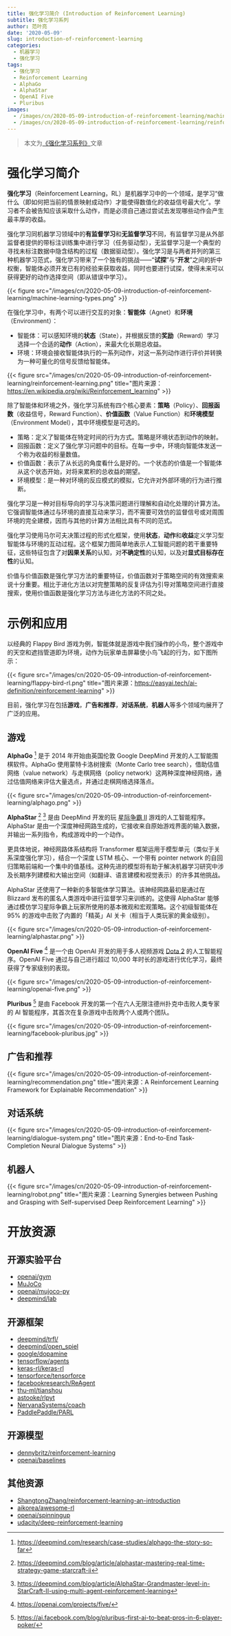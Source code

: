 ```yaml
---
title: 强化学习简介 (Introduction of Reinforcement Learning)
subtitle: 强化学习系列
author: 范叶亮
date: '2020-05-09'
slug: introduction-of-reinforcement-learning
categories:
  - 机器学习
  - 强化学习
tags:
  - 强化学习
  - Reinforcement Learning
  - AlphaGo
  - AlphaStar
  - OpenAI Five
  - Pluribus
images:
  - /images/cn/2020-05-09-introduction-of-reinforcement-learning/machine-learning-types.png
  - /images/cn/2020-05-09-introduction-of-reinforcement-learning/reinforcement-learning.png
---
```


> 本文为[《强化学习系列》](/categories/强化学习/)文章

# 强化学习简介

**强化学习**（Reinforcement Learning，RL）是机器学习中的一个领域，是学习“做什么（即如何把当前的情景映射成动作）才能使得数值化的收益信号最大化”。学习者不会被告知应该采取什么动作，而是必须自己通过尝试去发现哪些动作会产生最丰厚的收益。

强化学习同机器学习领域中的**有监督学习**和**无监督学习**不同，有监督学习是从外部监督者提供的带标注训练集中进行学习（任务驱动型），无监督学习是一个典型的寻找未标注数据中隐含结构的过程（数据驱动型）。强化学习是与两者并列的第三种机器学习范式，强化学习带来了一个独有的挑战——“**试探**”与“**开发**”之间的折中权衡，智能体必须开发已有的经验来获取收益，同时也要进行试探，使得未来可以获得更好的动作选择空间（即从错误中学习）。

{{< figure src="/images/cn/2020-05-09-introduction-of-reinforcement-learning/machine-learning-types.png" >}}

在强化学习中，有两个可以进行交互的对象：**智能体**（Agnet）和**环境**（Environment）：

- 智能体：可以感知环境的**状态**（State），并根据反馈的**奖励**（Reward）学习选择一个合适的**动作**（Action），来最大化长期总收益。
- 环境：环境会接收智能体执行的一系列动作，对这一系列动作进行评价并转换为一种可量化的信号反馈给智能体。

{{< figure src="/images/cn/2020-05-09-introduction-of-reinforcement-learning/reinforcement-learning.png" title="图片来源：https://en.wikipedia.org/wiki/Reinforcement_learning" >}}

除了智能体和环境之外，强化学习系统有四个核心要素：**策略**（Policy）、**回报函数**（收益信号，Reward Function）、**价值函数**（Value Function）和**环境模型**（Environment Model），其中环境模型是可选的。

- 策略：定义了智能体在特定时间的行为方式。策略是环境状态到动作的映射。
- 回报函数：定义了强化学习问题中的目标。在每一步中，环境向智能体发送一个称为收益的标量数值。
- 价值函数：表示了从长远的角度看什么是好的。一个状态的价值是一个智能体从这个状态开始，对将来累积的总收益的期望。
- 环境模型：是一种对环境的反应模式的模拟，它允许对外部环境的行为进行推断。

强化学习是一种对目标导向的学习与决策问题进行理解和自动化处理的计算方法。它强调智能体通过与环境的直接互动来学习，而不需要可效仿的监督信号或对周围环境的完全建模，因而与其他的计算方法相比具有不同的范式。

强化学习使用马尔可夫决策过程的形式化框架，使用**状态**，**动作**和**收益**定义学习型智能体与环境的互动过程。这个框架力图简单地表示人工智能问题的若干重要特征，这些特征包含了对**因果关系**的认知，对**不确定性**的认知，以及对**显式目标存在性**的认知。

价值与价值函数是强化学习方法的重要特征，价值函数对于策略空间的有效搜索来说十分重要。相比于进化方法以对完整策略的反复评估为引导对策略空间进行直接搜索，使用价值函数是强化学习方法与进化方法的不同之处。

# 示例和应用

以经典的 Flappy Bird 游戏为例，智能体就是游戏中我们操作的小鸟，整个游戏中的天空和遮挡管道即为环境，动作为玩家单击屏幕使小鸟飞起的行为，如下图所示：

{{< figure src="/images/cn/2020-05-09-introduction-of-reinforcement-learning/flappy-bird-rl.png" title="图片来源：https://easyai.tech/ai-definition/reinforcement-learning" >}}

目前，强化学习在包括**游戏**，**广告和推荐**，**对话系统**，**机器人**等多个领域均展开了广泛的应用。

## 游戏

**AlphaGo** [^alphago] 是于 2014 年开始由英国伦敦 Google DeepMind 开发的人工智能围棋软件。AlphaGo 使用蒙特卡洛树搜索（Monte Carlo tree search），借助估值网络（value network）与走棋网络（policy network）这两种深度神经网络，通过估值网络来评估大量选点，并通过走棋网络选择落点。

{{< figure src="/images/cn/2020-05-09-introduction-of-reinforcement-learning/alphago.png" >}}

**AlphaStar** [^alphastar-1] [^alphastar-2] 是由 DeepMind 开发的玩 [星际争霸 II](https://zh.wikipedia.org/wiki/%E6%98%9F%E6%B5%B7%E7%88%AD%E9%9C%B8II%EF%BC%9A%E8%87%AA%E7%94%B1%E4%B9%8B%E7%BF%BC) 游戏的人工智能程序。AlphaStar 是由一个深度神经网路生成的，它接收来自原始游戏界面的输入数据，并输出一系列指令，构成游戏中的一个动作。

更具体地说，神经网路体系结构将 Transformer 框架运用于模型单元（类似于关系深度强化学习），结合一个深度 LSTM 核心、一个带有 pointer network 的自回归策略前端和一个集中的值基线。这种先进的模型将有助于解决机器学习研究中涉及长期序列建模和大输出空间（如翻译、语言建模和视觉表示）的许多其他挑战。

AlphaStar 还使用了一种新的多智能体学习算法。该神经网路最初是通过在 Blizzard 发布的匿名人类游戏中进行监督学习来训练的。这使得 AlphaStar 能够通过模仿学习星际争霸上玩家所使用的基本微观和宏观策略。这个初级智能体在 95% 的游戏中击败了内置的「精英」AI 关卡（相当于人类玩家的黄金级别）。

{{< figure src="/images/cn/2020-05-09-introduction-of-reinforcement-learning/alphastar.png" >}}

**OpenAI Five** [^openai-five] 是一个由 OpenAI 开发的用于多人视频游戏 [Dota 2](https://zh.wikipedia.org/zh-hans/Dota_2) 的人工智能程序。OpenAI Five 通过与自己进行超过 10,000 年时长的游戏进行优化学习，最终获得了专家级别的表现。

{{< figure src="/images/cn/2020-05-09-introduction-of-reinforcement-learning/openai-five.png" >}}

**Pluribus** [^pluribus] 是由 Facebook 开发的第一个在六人无限注德州扑克中击败人类专家的 AI 智能程序，其首次在复杂游戏中击败两个人或两个团队。

{{< figure src="/images/cn/2020-05-09-introduction-of-reinforcement-learning/facebook-pluribus.jpg" >}}

## 广告和推荐

{{< figure src="/images/cn/2020-05-09-introduction-of-reinforcement-learning/recommendation.png" title="图片来源：A Reinforcement Learning Framework for Explainable Recommendation" >}}

## 对话系统

{{< figure src="/images/cn/2020-05-09-introduction-of-reinforcement-learning/dialogue-system.png" title="图片来源：End-to-End Task-Completion Neural Dialogue Systems" >}}

## 机器人

{{< figure src="/images/cn/2020-05-09-introduction-of-reinforcement-learning/robot.png" title="图片来源：Learning Synergies between Pushing and Grasping with Self-supervised Deep Reinforcement Learning" >}}

# 开放资源

## 开源实验平台

- [openai/gym](https://github.com/openai/gym)
- [MuJoCo](http://mujoco.org/)
- [openai/mujoco-py](https://github.com/openai/mujoco-py)
- [deepmind/lab](https://github.com/deepmind/lab)

## 开源框架

- [deepmind/trfl/](https://github.com/deepmind/trfl/) <i class="icon icon-tensorflow"></i>
- [deepmind/open_spiel](https://github.com/deepmind/open_spiel) <i class="icon icon-tensorflow"></i>
- [google/dopamine](https://github.com/google/dopamine) <i class="icon icon-tensorflow"></i>
- [tensorflow/agents](https://github.com/tensorflow/agents) <i class="icon icon-tensorflow"></i>
- [keras-rl/keras-rl](https://github.com/keras-rl/keras-rl) <i class="icon icon-keras"></i>
- [tensorforce/tensorforce](https://github.com/tensorforce/tensorforce) <i class="icon icon-tensorflow"></i>
- [facebookresearch/ReAgent](https://github.com/facebookresearch/ReAgent) <i class="icon icon-pytorch"></i>
- [thu-ml/tianshou](https://github.com/thu-ml/tianshou) <i class="icon icon-pytorch"></i>
- [astooke/rlpyt](https://github.com/astooke/rlpyt) <i class="icon icon-pytorch"></i>
- [NervanaSystems/coach](https://github.com/NervanaSystems/coach) <i class="icon icon-tensorflow"></i>
- [PaddlePaddle/PARL](https://github.com/PaddlePaddle/PARL) <i class="icon icon-paddlepaddle"></i>

## 开源模型

- [dennybritz/reinforcement-learning](https://github.com/dennybritz/reinforcement-learning) <i class="icon icon-tensorflow"></i>
- [openai/baselines](https://github.com/openai/baselines) <i class="icon icon-tensorflow"></i>

## 其他资源

- [ShangtongZhang/reinforcement-learning-an-introduction](https://github.com/ShangtongZhang/reinforcement-learning-an-introduction)
- [aikorea/awesome-rl](https://github.com/aikorea/awesome-rl)
- [openai/spinningup](https://github.com/openai/spinningup)
- [udacity/deep-reinforcement-learning](https://github.com/udacity/deep-reinforcement-learning)

[^alphago]: https://deepmind.com/research/case-studies/alphago-the-story-so-far

[^alphastar-1]: https://deepmind.com/blog/article/alphastar-mastering-real-time-strategy-game-starcraft-ii

[^alphastar-2]: https://deepmind.com/blog/article/AlphaStar-Grandmaster-level-in-StarCraft-II-using-multi-agent-reinforcement-learning

[^openai-five]: https://openai.com/projects/five/

[^pluribus]: https://ai.facebook.com/blog/pluribus-first-ai-to-beat-pros-in-6-player-poker/

[^wang2018reinforcement]: Wang, X., Chen, Y., Yang, J., Wu, L., Wu, Z., & Xie, X. (2018). A reinforcement learning framework for explainable recommendation. In _2018 IEEE International Conference on Data Mining (ICDM)_ (pp. 587-596). IEEE.

[^li2017end]: Li, X., Chen, Y. N., Li, L., Gao, J., & Celikyilmaz, A. (2017). End-to-end task-completion neural dialogue systems. _arXiv preprint arXiv:1703.01008_.

[^zeng2018learning]: Zeng, A., Song, S., Welker, S., Lee, J., Rodriguez, A., & Funkhouser, T. (2018). Learning synergies between pushing and grasping with self-supervised deep reinforcement learning. In _2018 IEEE/RSJ International Conference on Intelligent Robots and Systems (IROS)_ (pp. 4238-4245). IEEE.
